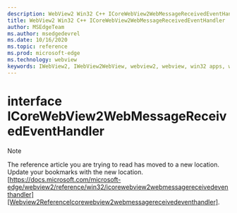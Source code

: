 ```yaml
---
description: WebView2 Win32 C++ ICoreWebView2WebMessageReceivedEventHandler
title: WebView2 Win32 C++ ICoreWebView2WebMessageReceivedEventHandler
author: MSEdgeTeam
ms.author: msedgedevrel
ms.date: 10/16/2020
ms.topic: reference
ms.prod: microsoft-edge
ms.technology: webview
keywords: IWebView2, IWebView2WebView, webview2, webview, win32 apps, win32, edge, ICoreWebView2, ICoreWebView2Controller, browser control, edge html, ICoreWebView2WebMessageReceivedEventHandler
---
```


# interface ICoreWebView2WebMessageReceivedEventHandler 

> [!NOTE]
> The reference article you are trying to read has moved to a new location.  
> Update your bookmarks with the new location.  
> [https://docs.microsoft.com/microsoft-edge/webview2/reference/win32/icorewebview2webmessagereceivedeventhandler][Webview2ReferenceIcorewebview2webmessagereceivedeventhandler].  

[Webview2ReferenceIcorewebview2webmessagereceivedeventhandler]: /microsoft-edge/webview2/reference/win32/icorewebview2webmessagereceivedeventhandler "interface ICoreWebView2WebMessageReceivedEventHandler | Microsoft Docs"
